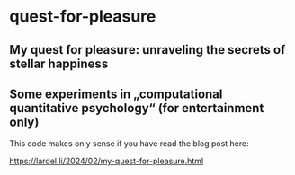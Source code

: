 # quest-for-pleasure

## My quest for pleasure: unraveling the secrets of stellar happiness
## Some experiments in „computational quantitative psychology“ (for entertainment only)

This code makes only sense if you have read the blog post here:

https://lardel.li/2024/02/my-quest-for-pleasure.html


